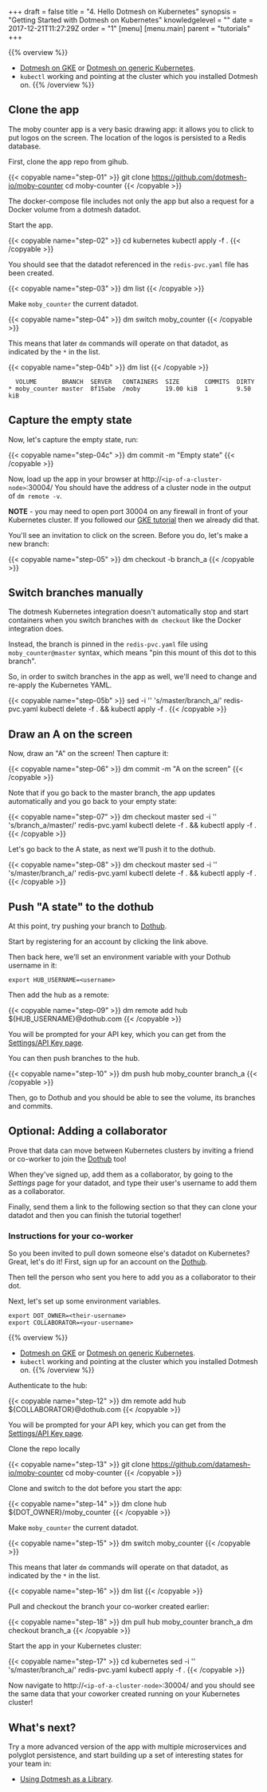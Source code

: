 +++
draft = false
title = "4. Hello Dotmesh on Kubernetes"
synopsis = "Getting Started with Dotmesh on Kubernetes"
knowledgelevel = ""
date = 2017-12-21T11:27:29Z
order = "1"
[menu]
  [menu.main]
    parent = "tutorials"
+++

{{% overview %}}
* [Dotmesh on GKE](/install-setup/gke/) or [Dotmesh on generic Kubernetes](/install-setup/kubernetes/).
* `kubectl` working and pointing at the cluster which you installed Dotmesh on.
{{% /overview %}}

## Clone the app

The moby counter app is a very basic drawing app: it allows you to click to put logos on the screen.
The location of the logos is persisted to a Redis database.

First, clone the app repo from gihub.

{{< copyable name="step-01" >}}
git clone https://github.com/dotmesh-io/moby-counter
cd moby-counter
{{< /copyable >}}

The docker-compose file includes not only the app but also a request for a Docker volume from a dotmesh datadot.

Start the app.

{{< copyable name="step-02" >}}
cd kubernetes
kubectl apply -f .
{{< /copyable >}}

You should see that the datadot referenced in the `redis-pvc.yaml` file has been created.

{{< copyable name="step-03" >}}
dm list
{{< /copyable >}}

Make `moby_counter` the current datadot.

{{< copyable name="step-04" >}}
dm switch moby_counter
{{< /copyable >}}

This means that later `dm` commands will operate on that datadot, as indicated by the `*` in the list.

{{< copyable name="step-04b" >}}
dm list
{{< /copyable >}}

```plain
  VOLUME       BRANCH  SERVER   CONTAINERS  SIZE       COMMITS  DIRTY
* moby_counter master  8f15abe  /moby       19.00 kiB  1        9.50 kiB
```

## Capture the empty state

Now, let's capture the empty state, run:

{{< copyable name="step-04c" >}}
dm commit -m "Empty state"
{{< /copyable >}}

Now, load up the app in your browser at http://`<ip-of-a-cluster-node>`:30004/
You should have the address of a cluster node in the output of `dm remote -v`.

**NOTE** - you may need to open port 30004 on any firewall in front of your Kubernetes cluster.
If you followed our [GKE tutorial](/tutorials/gke/) then we already did that.

You'll see an invitation to click on the screen.
Before you do, let's make a new branch:

{{< copyable name="step-05" >}}
dm checkout -b branch_a
{{< /copyable >}}

## Switch branches manually

The dotmesh Kubernetes integration doesn't automatically stop and start containers when you switch branches with `dm checkout` like the Docker integration does.

Instead, the branch is pinned in the `redis-pvc.yaml` file using `moby_counter@master` syntax, which means "pin this mount of this dot to this branch".

So, in order to switch branches in the app as well, we'll need to change and re-apply the Kubernetes YAML.

{{< copyable name="step-05b" >}}
sed -i '' 's/master/branch_a/' redis-pvc.yaml
kubectl delete -f . && kubectl apply -f .
{{< /copyable >}}

## Draw an A on the screen

Now, draw an "A" on the screen! Then capture it:

{{< copyable name="step-06" >}}
dm commit -m "A on the screen"
{{< /copyable >}}

Note that if you go back to the master branch, the app updates automatically and you go back to your empty state:

{{< copyable name="step-07" >}}
dm checkout master
sed -i '' 's/branch_a/master/' redis-pvc.yaml
kubectl delete -f . && kubectl apply -f .
{{< /copyable >}}

Let's go back to the A state, as next we'll push it to the dothub.

{{< copyable name="step-08" >}}
dm checkout master
sed -i '' 's/master/branch_a/' redis-pvc.yaml
kubectl delete -f . && kubectl apply -f .
{{< /copyable >}}

## Push "A state" to the dothub

At this point, try pushing your branch to [Dothub](https://dothub.com).

Start by registering for an account by clicking the link above.

Then back here, we'll set an environment variable with your Dothub username in it:

```plain
export HUB_USERNAME=<username>
```

Then add the hub as a remote:

{{< copyable name="step-09" >}}
dm remote add hub ${HUB_USERNAME}@dothub.com
{{< /copyable >}}

You will be prompted for your API key, which you can get from the [Settings/API Key page](https://dothub.com/ui/settings/apikey).

You can then push branches to the hub.

{{< copyable name="step-10" >}}
dm push hub moby_counter branch_a
{{< /copyable >}}

Then, go to Dothub and you should be able to see the volume, its branches and commits.


## Optional: Adding a collaborator

Prove that data can move between Kubernetes clusters by inviting a friend or co-worker to join the [Dothub](https://dothub.com/) too!

When they've signed up, add them as a collaborator, by going to the _Settings_ page for your datadot, and type their user's username to add them as a collaborator.

Finally, send them a link to the following section so that they can clone your datadot and then you can finish the tutorial together!


### Instructions for your co-worker

So you been invited to pull down someone else's datadot on Kubernetes?
Great, let's do it!
First, sign up for an account on the [Dothub](https://dothub.com).

Then tell the person who sent you here to add you as a collaborator to their dot.

Next, let's set up some environment variables.

```plain
export DOT_OWNER=<their-username>
export COLLABORATOR=<your-username>
```

{{% overview %}}
* [Dotmesh on GKE](/install-setup/gke/) or [Dotmesh on generic Kubernetes](/install-setup/kubernetes/).
* `kubectl` working and pointing at the cluster which you installed Dotmesh on.
{{% /overview %}}

Authenticate to the hub:

{{< copyable name="step-12" >}}
dm remote add hub ${COLLABORATOR}@dothub.com
{{< /copyable >}}

You will be prompted for your API key, which you can get from the [Settings/API Key page](https://dothub.com/ui/settings/apikey).

Clone the repo locally

{{< copyable name="step-13" >}}
git clone https://github.com/datamesh-io/moby-counter
cd moby-counter
{{< /copyable >}}

Clone and switch to the dot before you start the app:

{{< copyable name="step-14" >}}
dm clone hub ${DOT_OWNER}/moby_counter
{{< /copyable >}}

Make `moby_counter` the current datadot.

{{< copyable name="step-15" >}}
dm switch moby_counter
{{< /copyable >}}

This means that later `dm` commands will operate on that datadot, as indicated by the `*` in the list.

{{< copyable name="step-16" >}}
dm list
{{< /copyable >}}

Pull and checkout the branch your co-worker created earlier:

{{< copyable name="step-18" >}}
dm pull hub moby_counter branch_a
dm checkout branch_a
{{< /copyable >}}

Start the app in your Kubernetes cluster:

{{< copyable name="step-17" >}}
cd kubernetes
sed -i '' 's/master/branch_a/' redis-pvc.yaml
kubectl apply -f .
{{< /copyable >}}

Now navigate to http://`<ip-of-a-cluster-node>`:30004/ and you should see the same data that your coworker created running on your Kubernetes cluster!

## What's next?

Try a more advanced version of the app with multiple microservices and polyglot persistence, and start building up a set of interesting states for your team in:

* [Using Dotmesh as a Library](/tutorials/library/).
